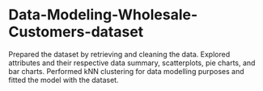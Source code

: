 # Data-Modeling-Wholesale-Customers-dataset
Prepared the dataset by retrieving and cleaning the data. Explored attributes and their respective data summary, scatterplots, pie charts, and bar charts. Performed kNN clustering for data modelling purposes and fitted the model with the dataset.
